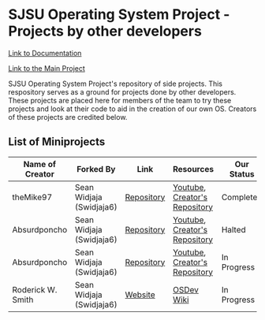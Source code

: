 # SJSU Operating System Project - Projects by other developers

[Link to Documentation](https://docs.google.com/document/d/1oxKF2Op0ycr6g2Da_YqT2-a3mmvXrkOrC8Fc69U4vOY/edit?usp=sharing)

[Link to the Main Project](https://github.com/Swidjaja6/SJSUOperatingSystem/tree/master)

SJSU Operating System Project's repository of side projects. This respository serves as a ground for projects done by other developers. These projects are placed here for members of the team to try these projects and look at their code to aid in the creation of our own OS. Creators of these projects are credited below. 
## List of Miniprojects

| Name of Creator | Forked By | Link | Resources | Our Status |
| - | - | - | - | - |
| theMike97  | Sean Widjaja (Swidjaja6) | [Repository](https://github.com/Swidjaja6/OpSysWork/tree/master/Mike97) | [Youtube](https://www.youtube.com/playlist?list=PLmlvkUN3-1MNKwINqdCDtTdNDjfBmWcZA), [Creator's Repository](https://github.com/theMike97/OS_Development) | Completed |
| Absurdponcho | Sean Widjaja (Swidjaja6) | [Repository](https://github.com/Swidjaja6/OpSysWork/tree/master/Poncho) | [Youtube](https://www.youtube.com/playlist?list=PLxN4E629pPnKKqYsNVXpmCza8l0Jb6l8-), [Creator's Repository](https://github.com/Absurdponcho/YoutubeOS) | Halted |
| Absurdponcho | Sean Widjaja (Swidjaja6) | [Repository](https://github.com/Swidjaja6/OpSysWork/tree/master/Poncho2) | [Youtube](https://www.youtube.com/playlist?list=PLxN4E629pPnJxCQCLy7E0SQY_zuumOVyZ), [Creator's Repository](https://github.com/Absurdponcho/PonchoOS) | In Progress |
| Roderick W. Smith | Sean Widjaja (Swidjaja6) | [Website](http://www.rodsbooks.com/efi-programming/index.html) | [OSDev Wiki](https://wiki.osdev.org/UEFI) | In Progress |

